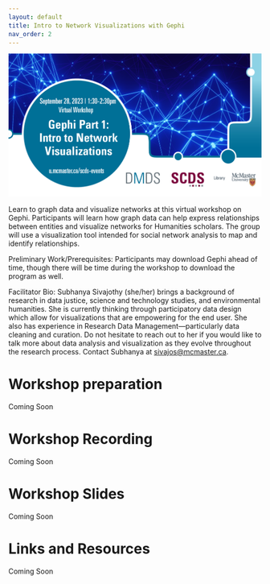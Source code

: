```yaml
---
layout: default
title: Intro to Network Visualizations with Gephi
nav_order: 2
---
```

<img src="assets/img/Gephi1.png" alt="Workshop Title Slide" width="720">

Learn to graph data and visualize networks at this virtual workshop on Gephi. Participants will learn how graph data can help express relationships between entities and visualize networks for Humanities scholars. The group will use a visualization tool intended for social network analysis to map and identify relationships.

Preliminary Work/Prerequisites: Participants may download Gephi ahead of time, though there will be time during the workshop to download the program as well.

Facilitator Bio: Subhanya Sivajothy (she/her) brings a background of research in data justice, science and technology studies, and environmental humanities. She is currently thinking through participatory data design which allow for visualizations that are empowering for the end user. She also has experience in Research Data Management—particularly data cleaning and curation. Do not hesitate to reach out to her if you would like to talk more about data analysis and visualization as they evolve throughout the research process. Contact Subhanya at sivajos@mcmaster.ca.

# Workshop preparation 

Coming Soon
  
# Workshop Recording

Coming Soon

# Workshop Slides

Coming Soon

# Links and Resources 

Coming Soon
